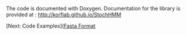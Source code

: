 The code is documented with Doxygen.  Documentation for the library is provided at : <http://korflab.github.io/StochHMM>

[Next: Code Examples]([Fasta Format](Example-Coding)